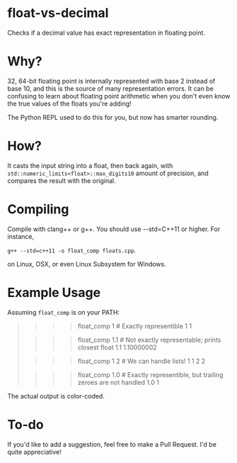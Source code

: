 # float-vs-decimal
Checks if a decimal value has exact representation in floating point.

# Why?
32, 64-bit floating point is internally represented with base 2 instead of base 10, and this is the source of many representation errors. It can be confusing to learn about floating point arithmetic when you don't even know the true values of the floats you're adding!

The Python REPL used to do this for you, but now has smarter rounding.

# How?
It casts the input string into a float, then back again, with `std::numeric_limits<float>::max_digits10` amount of precision, and compares the result with the original.

# Compiling
Compile with clang++ or g++. You should use --std=C++11 or higher. For instance,

`g++ --std=c++11 -o float_comp floats.cpp`.

on Linux, OSX, or even Linux Subsystem for Windows.

# Example Usage
Assuming `float_comp` is on your PATH:
> >>> float_comp 1 # Exactly representible
> 1
> 1
>
> >>> float_comp 1.1 # Not exactly representable; prints closest float
> 1.1
> 1.10000002
>
> >>> float_comp 1 2 # We can handle lists!
> 1
> 1
> 2
> 2
>
> >>> float_comp 1.0 # Exactly representible, but trailing zeroes are not handled
> 1.0
> 1

The actual output is color-coded.

# To-do
If you'd like to add a suggestion, feel free to make a Pull Request. I'd be quite appreciative!
